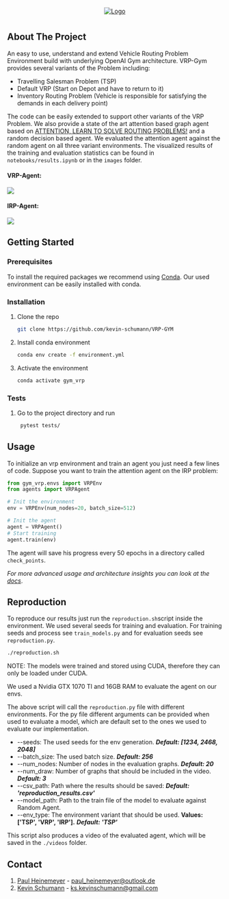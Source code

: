 <!-- PROJECT LOGO -->
<br />
<div align="center">
  <a href="https://github.com/github_username/repo_name">
    <img src="../VRP-GYM/static/logo/logo.png" alt="Logo">
  </a>
</div>

#

<!-- ABOUT THE PROJECT -->
## About The Project
An easy to use, understand and extend Vehicle Routing Problem Environment build with underlying OpenAI Gym architecture. VRP-Gym provides several variants of the Problem including:
   * Travelling Salesman Problem (TSP)
   * Default VRP (Start on Depot and have to return to it)
   * Inventory Routing Problem (Vehicle is responsible for satisfying the demands in each delivery point)

The code can be easily extended to support other variants of the VRP Problem. We also provide a state of the art attention based graph agent based on [ATTENTION, LEARN TO SOLVE ROUTING PROBLEMS!](https://arxiv.org/pdf/1803.08475.pdf) and a random decision based agent. We evaluated the attention agent against the random agent on all three variant environments. The visualized results of the training and evaluation statistics can be found in `notebooks/results.ipynb` or in the `images` folder.

#### VRP-Agent:
![](../VRP-GYM/static/landing_video/VRP_landing.gif)
#### IRP-Agent:
![](../VRP-GYM/static/landing_video/IRP_landing.gif)

<!-- GETTING STARTED -->
## Getting Started

### Prerequisites
To install the required packages we recommend using [Conda](https://docs.conda.io/en/latest/). Our used environment can be easily installed with conda.

### Installation

1. Clone the repo
   ```sh
   git clone https://github.com/kevin-schumann/VRP-GYM
   ```
2. Install conda environment
   ```sh
   conda env create -f environment.yml
   ```
3. Activate the environment
   ```sh
   conda activate gym_vrp
   ```

### Tests
1. Go to the project directory and run
   ```sh
    pytest tests/
   ```

<!-- USAGE EXAMPLES -->
## Usage
To initialize an vrp environment and train an agent you just need a few lines of code. Suppose you want to train the attention agent on the IRP problem:
```py
from gym_vrp.envs import VRPEnv
from agents import VRPAgent

# Init the environment
env = VRPEnv(num_nodes=20, batch_size=512)

# Init the agent
agent = VRPAgent()
# Start training
agent.train(env)
```

The agent will save his progress every 50 epochs in a directory called `check_points`.

_For more advanced usage and architecture insights you can look at the [docs](/docs/)_.
## Reproduction
To reproduce our results just run the `reproduction.sh`script inside the environment. 
We used several seeds for training and evaluation.
For training seeds and process see `train_models.py` and for evaluation seeds see `reproduction.py`.

```sh
./reproduction.sh
```
NOTE: The models were trained and stored using CUDA, therefore they can only be loaded under CUDA.

We used a Nvidia GTX 1070 TI and 16GB RAM to evaluate the agent on our envs.

The above script will call the `reproduction.py` file with different environments.
For the py file different arguments can be provided when used to evaluate a model, which are default set to the ones we used to evaluate our implementation.
* --seeds: The used seeds for the env generation. __*Default: [1234, 2468, 2048]*__
* --batch_size: The used batch size. __*Default: 256*__
* --num_nodes: Number of nodes in the evaluation graphs. __*Default: 20*__
* --num_draw: Number of graphs that should be included in the video. __*Default: 3*__
* --csv_path: Path where the results should be saved: __*Default: 'reproduction_results.csv'*__
* --model_path: Path to the train file of the model to evaluate against Random Agent.
* --env_type: The environment variant that should be used. __Values: ['TSP', 'VRP', 'IRP'].__ __*Default: 'TSP'*__

This script also produces a video of the evaluated agent, which will be saved in the `./videos` folder.

<!-- CONTACT -->
## Contact

1. [Paul Heinemeyer](https://github.com/SwiftPredator) - paul_heinemeyer@outlook.de
2. [Kevin Schumann](https://github.com/kevin-schumann) - ks.kevinschumann@gmail.com




